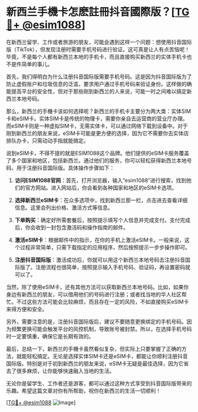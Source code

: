 # 新西兰手機卡怎麽註冊抖音國際版？[[TG💪+ @esim1088](https://t.me/s/esim1088)]

在新西兰留学、工作或者旅游的朋友，可能会遇到这样一个问题：想使用抖音国际版（TikTok），但发现注册时需要手机号码进行验证。这可真是让人有点苦恼呢！毕竟，不是每个人都有新西兰本地的手机卡，而且直接购买新西兰的实体手机卡也不是件简单的事儿。

首先，我们得明白为什么注册抖音国际版需要手机号码。这是因为抖音国际版为了防止虚假账户和垃圾信息的泛滥，要求用户通过手机号码来验证身份。这样做的确能提高平台的安全性，但对于那些刚到新西兰的人来说，可能一时之间难以搞定新西兰本地号码。

那么，新西兰的手機卡该如何选择呢？新西兰的手机卡主要分为两大类：实体SIM卡和eSIM卡。实体SIM卡是传统的物理卡，需要你亲自去运营商的营业厅办理。而eSIM卡则是一种虚拟SIM卡，无需实体卡，可以通过网络下载到设备中。对于刚到新西兰的朋友来说，eSIM卡可能是更方便的选择，因为它不需要你去实体店排队办卡，只需动动手指就能搞定。

说到eSIM卡，不得不提的就是ESIM1088这个品牌。他们提供的eSIM卡服务覆盖了多个国家和地区，包括新西兰。通过他们的服务，你可以轻松获得新西兰本地号码，用于注册抖音国际版。具体操作步骤如下：

1. **访问ESIM1088官网**：首先，打开浏览器，输入“esim1088”进行搜索，找到他们的官方网站。进入网站后，你会看到各种国家和地区的eSIM卡选项。
   
2. **选择新西兰eSIM卡**：在众多选项中，找到新西兰那一栏，点击进去查看详细信息。这里会列出价格、激活方式等信息。

3. **下单购买**：确定好所需套餐后，按照提示填写个人信息并完成支付。支付完成后，你会收到一封包含激活码和操作指南的邮件。

4. **激活eSIM卡**：根据邮件中的指示，在你的手机上激活eSIM卡。一般来说，这个过程非常简单，只需下载指定的应用程序，然后按照提示一步步操作即可。

5. **注册抖音国际版**：激活成功后，你就可以用这个新西兰本地号码去注册抖音国际版了。注册流程也很简单，按照提示输入手机号码、验证码，再设置密码就可以了。

当然，除了使用eSIM卡，还有其他方法可以获取新西兰本地号码。比如，如果你身边有新西兰的朋友，可以借用他们的号码进行注册；或者找当地的华人社区帮忙。不过这些方法可能会比较麻烦，而且存在一定的风险，不如直接购买eSIM卡来得方便和安全。

另外，需要注意的是，注册抖音国际版后，建议不要随意更换绑定的手机号码。因为频繁更换可能会触发平台的风控机制，导致账号被封禁。所以，在选择手机号码时一定要慎重，确保它是长期有效的。

最后，总结一下，新西兰的手機卡虽然看似复杂，但实际上只要掌握了正确的方法，就能轻松搞定。无论是选择实体SIM卡还是eSIM卡，都能让你顺利注册抖音国际版。特别是对于初到新西兰的朋友来说，eSIM卡无疑是最佳选择，因为它省去了很多麻烦，让你能够快速融入当地的生活。

无论你是留学生、工作者还是游客，都可以通过这种方式享受到抖音国际版带来的乐趣。希望这篇文章对你有所帮助，祝你在新西兰的生活一切顺利！

[[TG💪+ @esim1088](https://t.me/s/esim1088) ![Image](https://i.postimg.cc/4NQfJmqS/Snipaste-2025-05-13-00-14-12.png)]